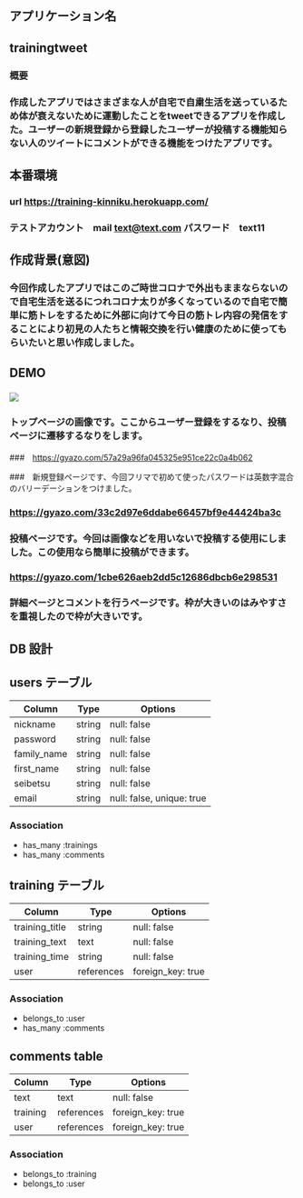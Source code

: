 ## アプリケーション名
## trainingtweet

### 概要
### 作成したアプリではさまざまな人が自宅で自粛生活を送っているため体が衰えないために運動したことをtweetできるアプリを作成した。ユーザーの新規登録から登録したユーザーが投稿する機能知らない人のツイートにコメントができる機能をつけたアプリです。

 ## 本番環境

 ### url  https://training-kinniku.herokuapp.com/

 ### テストアカウント　mail text@text.com  パスワード　text11

 ## 作成背景(意図)

 ### 今回作成したアプリではこのご時世コロナで外出もままならないので自宅生活を送るにつれコロナ太りが多くなっているので自宅で簡単に筋トレをするために外部に向けて今日の筋トレ内容の発信をすることにより初見の人たちと情報交換を行い健康のために使ってもらいたいと思い作成しました。

 ## DEMO

 ### ![](https://gyazo.com/ea61e1c0baac5823fe72e007a2263f6a)

 ### トップページの画像です。ここからユーザー登録をするなり、投稿ページに遷移するなりをします。


 ###　https://gyazo.com/57a29a96fa045325e951ce22c0a4b062

 ###　新規登録ページです、今回フリマで初めて使ったパスワードは英数字混合のバリーデーションをつけました。

 ### https://gyazo.com/33c2d97e6ddabe66457bf9e44424ba3c
 
 ### 投稿ページです。今回は画像などを用いないで投稿する使用にしました。この使用なら簡単に投稿ができます。


### https://gyazo.com/1cbe626aeb2dd5c12686dbcb6e298531

### 詳細ページとコメントを行うページです。枠が大きいのはみやすさを重視したので枠が大きいです。


## DB 設計

## users テーブル

| Column             | Type                | Options                  |
|--------------------|---------------------|------------------------- |
| nickname           | string              | null: false              |
| password           | string              | null: false              |
| family_name        | string              | null: false              |
| first_name         | string              | null: false              |
| seibetsu           | string              | null: false              |
| email              | string              | null: false, unique: true|

### Association

* has_many :trainings
* has_many :comments

## training テーブル

| Column                              | Type       | Options           |
|-------------------------------------|------------|-------------------|
| training_title                      | string     | null: false       |
| training_text                       | text       | null: false       |
| training_time                       | string     | null: false       |
| user                                | references | foreign_key: true |

### Association

- belongs_to :user
- has_many :comments

## comments table

| Column      | Type       | Options           |
|-------------|------------|-------------------|
| text        | text       | null: false       |
| training    | references | foreign_key: true |
| user        | references | foreign_key: true |

### Association

- belongs_to :training
- belongs_to :user

